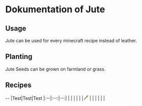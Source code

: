 # Dokumentation of Jute

## Usage

Jute can be used for every minecraft recipe instead of leather.

## Planting

Jute Seeds can be grown on farmland or grass. 

## Recipes 

--
|Test|Test|Test
|:--|:--:|--:|
|   |    |   |
|   |![Jute Stalk](./../src/main/resources/assets/veganlife/textures/items/jutestalk.png?raw=true)  |   |
|   |    |   |